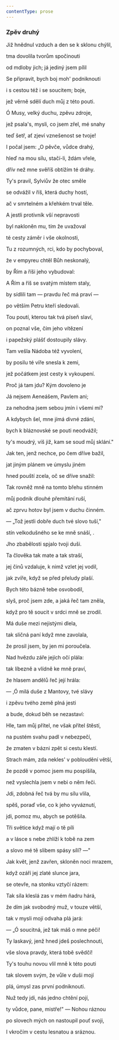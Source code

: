 ```yaml
---
contentType: prose
---
```


### Zpěv druhý

Již hnědnul vzduch a den se k sklonu chýlil,  

tma dovolila tvorům spočinouti

od mdloby jich; já jediný jsem pílil

Se připravit, bych boj moh' podniknouti

i s cestou též i se soucitem; boje,

jež věrně sdělí duch můj z této pouti.

Ó Musy, velký duchu, zpěvu zdroje,

jež psala's, mysli, co jsem zřel, mé snahy

teď šetř, ať zjeví vznešenost se tvoje!

I počal jsem: „O pěvče, vůdce drahý,

hleď na mou sílu, stačí-li, ždám vřele,

dřív než mne svěříš obtížím té dráhy.

Ty's pravil, Sylviův že otec směle

se odvážil v říš, která duchy hostí,

ač v smrtelném a křehkém trval těle.

A jestli protivník vší nepravosti

byl nakloněn mu, tím že uvažoval

té cesty záměr i vše okolnosti,

Tu z rozumných, rci, kdo by pochyboval,

že v empyreu chtěl Bůh neskonalý,

by Řím a říši jeho vybudoval:

A Řím a říš se svatým místem staly,

by sídlili tam — pravdu řeč má praví —

po větším Petru kteří sledovali.

Tou poutí, kterou tak tvá píseň slaví,

on poznal vše, čím jeho vítězení

i papežský plášť dostoupily slávy.

Tam vešla Nádoba též vyvolení,

by posilu té víře snesla k zemi,

jež počátkem jest cesty k vykoupení.

Proč já tam jdu? Kým dovoleno je

Já nejsem Aeneášem, Pavlem ani;

za nehodna jsem sebou jmín i všemi mi?

A kdybych šel, mne jímá divné zdání,

bych k bláznovské se pouti neodvážil;

ty's moudrý, víš již, kam se soud můj sklání."

Jak ten, jenž nechce, po čem dříve bažil,

jat jiným plánem ve úmyslu jiném

hned pouští zcela, oč se dříve snažil:

Tak rovněž mně na tomto břehu stinném

můj podnik dlouhé přemítání ruší,

ač zprvu hotov byl jsem v duchu činném.

— „Tož jestli dobře duch tvé slovo tuší,"

stín velkodušného se ke mně snáší, .

Jho zbabělosti spjalo tvoji duši.

Ta člověka tak mate a tak straší,

jej činů vzdaluje, k nimž vzlet jej vodil,

jak zvíře, když se před přeludy plaší.

Bych této bázně tebe osvobodil,

slyš, proč jsem zde, a jaká řeč tam zněla,

když pro tě soucit v srdci mně se zrodil.

Má duše mezi nejistými dlela,

tak sličná paní když mne zavolala,

že prosil jsem, by jen mi poroučela.

Nad hvězdu záře jejích očí plála:

tak líbezně a vlídně ke mně praví,

že hlasem andělů řeč její hrála:

— ,Ó milá duše z Mantovy, tvé slávy

i zpěvu tvého země plná jesti

a bude, dokud běh se nezastaví:

Hle, tam můj přítel, ne však přítel štěstí,

na pustém svahu padl v nebezpečí,

že zmaten v bázni zpět si cestu klestí.

Strach mám, zda nekles' v pobloudění větší,

že pozdě v pomoc jsem mu pospíšila,

než vyslechla jsem v nebi o něm řeči.

Jdi, zdobná řeč tvá by mu sílu vlila,

spěš, poraď vše, co k jeho vyváznutí,

jdi, pomoz mu, abych se potěšila.

Tři světice když mají o tě píli

a v lásce s nebe zhlíží k tobě na zem

a slovo mé tě slibem spásy sílí? —"

Jak květ, jenž zavřen, skloněn noci mrazem,

když ozáří jej zlaté slunce jara,

se otevře, na stonku vztyčí rázem:

Tak síla kleslá zas v mém ňadru hárá,

že dím jak svobodný muž, v touze větší,

tak v mysli mojí odvaha plá jará:

— „Ó soucitná, jež tak máš o mne péči!

Ty laskavý, jenž hned jdeš poslechnouti,

vše slova pravdy, která tobě svědčí!

Ty's touhu novou vlil mně k této pouti

tak slovem svým, že vůle v duši mojí

plá, úmysl zas první podniknouti.

Nuž tedy jdi, nás jedno chtění pojí,

ty vůdce, pane, mistře!" — Nohou ráznou

po slovech mých on nastoupil pouť svoji,

I vkročím v cestu lesnatou a sráznou.
